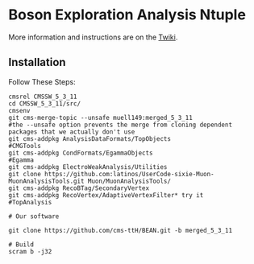 # Boson Exploration Analysis Ntuple

More information and instructions are on the [Twiki](https://twiki.cern.ch/twiki/bin/viewauth/CMS/TTbarHiggs).

## Installation
Follow These Steps:

    cmsrel CMSSW_5_3_11
    cd CMSSW_5_3_11/src/
    cmsenv
    git cms-merge-topic --unsafe muell149:merged_5_3_11
    #the --unsafe option prevents the merge from cloning dependent packages that we actually don't use
    git cms-addpkg AnalysisDataFormats/TopObjects 
    #CMGTools
    git cms-addpkg CondFormats/EgammaObjects
    #Egamma 
    git cms-addpkg ElectroWeakAnalysis/Utilities
    git clone https://github.com:latinos/UserCode-sixie-Muon-MuonAnalysisTools.git Muon/MuonAnalysisTools/
    git cms-addpkg RecoBTag/SecondaryVertex
    git cms-addpkg RecoVertex/AdaptiveVertexFilter* try it
    #TopAnalysis

    # Our software
    
    git clone https://github.com/cms-ttH/BEAN.git -b merged_5_3_11

    # Build
    scram b -j32
